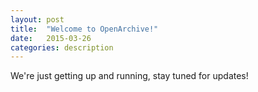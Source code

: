 ```yaml
---
layout: post
title:  "Welcome to OpenArchive!"
date:   2015-03-26 
categories: description
---
```

We're just getting up and running, stay tuned for updates!
